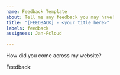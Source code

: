 ```yaml
---
name: Feedback Template
about: Tell me any feedback you may have!
title: "[FEEDBACK] - <your_title_here>"
labels: feedback
assignees: Jan-Fcloud

---
```


How did you come across my website?


Feedback:
